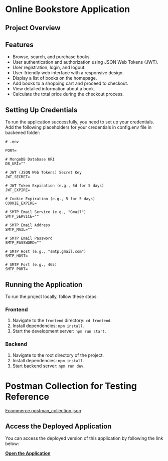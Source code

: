 # Online Bookstore Application
## Project Overview

## Features

- Browse, search, and purchase books.
- User authentication and authorization using JSON Web Tokens (JWT).
- User registration, login, and logout.
- User-friendly web interface with a responsive design.
- Display a list of books on the homepage.
- Add books to a shopping cart and proceed to checkout.
- View detailed information about a book.
- Calculate the total price during the checkout process.

## Setting Up Credentials

To run the application successfully, you need to set up your credentials. Add the following placeholders for your credentials in config.env file in backened folder:

```dotenv
# .env

PORT=

# MongoDB Database URI
DB_URI=""

# JWT (JSON Web Tokens) Secret Key
JWT_SECRET=

# JWT Token Expiration (e.g., 5d for 5 days)
JWT_EXPIRE=

# Cookie Expiration (e.g., 5 for 5 days)
COOKIE_EXPIRE=

# SMTP Email Service (e.g., "Gmail")
SMTP_SERVICE=""

# SMTP Email Address
SMTP_MAIL=""

# SMTP Email Password
SMTP_PASSWORD=""

# SMTP Host (e.g., "smtp.gmail.com")
SMTP_HOST=

# SMTP Port (e.g., 465)
SMTP_PORT=

```

## Running the Application

To run the project locally, follow these steps:

### Frontend
1. Navigate to the `frontend` directory: `cd frontend`.
2. Install dependencies: `npm install`.
3. Start the development server: `npm run start`.

### Backend
1. Navigate to the root directory of the project.
2. Install dependencies: `npm install`.
3. Start backend server: `npm run dev`.


# Postman Collection for Testing Reference
[Ecommerce.postman_collection.json](https://github.com/Anushka7310/books-ecommerce-website/files/12872281/Ecommerce.postman_collection.json)


## Access the Deployed Application


You can access the deployed version of this application by following the link below:

[**Open the Application**]()



